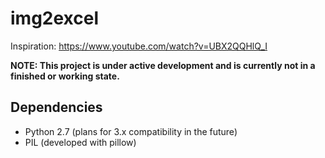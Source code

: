 # img2excel

Inspiration: https://www.youtube.com/watch?v=UBX2QQHlQ_I

**NOTE:  This project is under active development and is currently not in a finished or working state.**


## Dependencies

- Python 2.7 (plans for 3.x compatibility in the future)
- PIL (developed with pillow)



